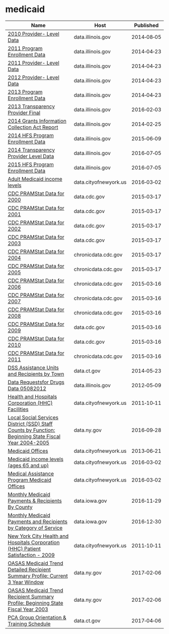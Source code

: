 # medicaid

Name | Host | Published
---- | ---- | ---------
[2010 Provider- Level Data](../datasets/nfi2-2aih.md) | data.illinois.gov | 2014&#x2011;08&#x2011;05
[2011 Program Enrollment Data](../datasets/4py4-2jin.md) | data.illinois.gov | 2014&#x2011;04&#x2011;23
[2011 Provider- Level Data](../datasets/ifaa-ww6b.md) | data.illinois.gov | 2014&#x2011;04&#x2011;23
[2012 Provider- Level Data](../datasets/fb9d-x3ms.md) | data.illinois.gov | 2014&#x2011;04&#x2011;23
[2013 Program Enrollment Data](../datasets/dfxi-9jmz.md) | data.illinois.gov | 2014&#x2011;04&#x2011;23
[2013 Transparency Provider Final](../datasets/4aj8-93ej.md) | data.illinois.gov | 2016&#x2011;02&#x2011;03
[2014 Grants Information Collection Act Report](../datasets/awrz-f99w.md) | data.illinois.gov | 2014&#x2011;02&#x2011;25
[2014 HFS Program Enrollment Data](../datasets/9vqk-fygn.md) | data.illinois.gov | 2015&#x2011;06&#x2011;09
[2014 Transparency Provider Level Data](../datasets/86i3-9wpd.md) | data.illinois.gov | 2016&#x2011;07&#x2011;05
[2015 HFS Program Enrollment Data](../datasets/uiy2-j3ig.md) | data.illinois.gov | 2016&#x2011;07&#x2011;05
[Adult Medicaid income levels](../datasets/r69u-62nw.md) | data.cityofnewyork.us | 2016&#x2011;03&#x2011;02
[CDC PRAMStat Data for 2000](../datasets/3hwj-hqmh.md) | data.cdc.gov | 2015&#x2011;03&#x2011;17
[CDC PRAMStat Data for 2001](../datasets/u93h-quup.md) | data.cdc.gov | 2015&#x2011;03&#x2011;17
[CDC PRAMStat Data for 2002](../datasets/dnxe-zgxs.md) | data.cdc.gov | 2015&#x2011;03&#x2011;17
[CDC PRAMStat Data for 2003](../datasets/u76f-m89e.md) | data.cdc.gov | 2015&#x2011;03&#x2011;17
[CDC PRAMStat Data for 2004](../datasets/xyxp-dxa9.md) | chronicdata.cdc.gov | 2015&#x2011;03&#x2011;17
[CDC PRAMStat Data for 2005](../datasets/pj7z-f3xf.md) | chronicdata.cdc.gov | 2015&#x2011;03&#x2011;17
[CDC PRAMStat Data for 2006](../datasets/akmt-4qtj.md) | chronicdata.cdc.gov | 2015&#x2011;03&#x2011;16
[CDC PRAMStat Data for 2007](../datasets/vr6p-ert2.md) | chronicdata.cdc.gov | 2015&#x2011;03&#x2011;16
[CDC PRAMStat Data for 2008](../datasets/4ya2-fkvt.md) | chronicdata.cdc.gov | 2015&#x2011;03&#x2011;16
[CDC PRAMStat Data for 2009](../datasets/qwpv-wpc8.md) | data.cdc.gov | 2015&#x2011;03&#x2011;16
[CDC PRAMStat Data for 2010](../datasets/xvu4-xjdb.md) | data.cdc.gov | 2015&#x2011;03&#x2011;16
[CDC PRAMStat Data for 2011](../datasets/ese6-rqpq.md) | chronicdata.cdc.gov | 2015&#x2011;03&#x2011;16
[DSS Assistance Units and Recipients by Town](../datasets/3tvg-dry3.md) | data.ct.gov | 2014&#x2011;05&#x2011;23
[Data Requestsfor Drugs Data 05082012](../datasets/py8c-kjud.md) | data.illinois.gov | 2012&#x2011;05&#x2011;09
[Health and Hospitals Corporation (HHC) Facilities](../datasets/f7b6-v6v3.md) | data.cityofnewyork.us | 2011&#x2011;10&#x2011;11
[Local Social Services District (SSD) Staff Counts by Function: Beginning State Fiscal Year 2004-2005](../datasets/rcn6-yg9v.md) | data.ny.gov | 2016&#x2011;09&#x2011;28
[Medicaid Offices](../datasets/ibs4-k445.md) | data.cityofnewyork.us | 2013&#x2011;06&#x2011;21
[Medicaid income levels (ages 65 and up)](../datasets/dn64-92ub.md) | data.cityofnewyork.us | 2016&#x2011;03&#x2011;02
[Medical Assistance Program Medicaid Offices](../datasets/fzk8-3ynb.md) | data.cityofnewyork.us | 2016&#x2011;03&#x2011;02
[Monthly Medicaid Payments & Recipients By County](../datasets/jmyd-wk9g.md) | data.iowa.gov | 2016&#x2011;11&#x2011;29
[Monthly Medicaid Payments and Recipients by Category of Service](../datasets/mbny-tr2n.md) | data.iowa.gov | 2016&#x2011;12&#x2011;30
[New York City Health and Hospitals Corporation (HHC) Patient Satisfaction - 2009](../datasets/hi3x-y76v.md) | data.cityofnewyork.us | 2011&#x2011;10&#x2011;11
[OASAS Medicaid Trend Detailed Recipient Summary Profile: Current 3 Year Window](../datasets/hrsh-6vzi.md) | data.ny.gov | 2017&#x2011;02&#x2011;06
[OASAS Medicaid Trend Recipient Summary Profile: Beginning State Fiscal Year 2003](../datasets/g4vm-hyyi.md) | data.ny.gov | 2017&#x2011;02&#x2011;06
[PCA Group Orientation & Training Schedule](../datasets/c28j-48tg.md) | data.ct.gov | 2017&#x2011;04&#x2011;06

